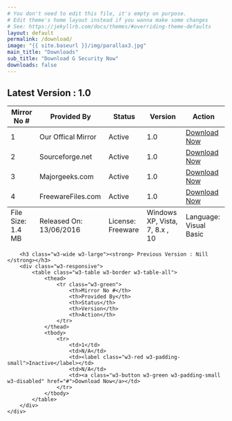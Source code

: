```yaml
---
# You don't need to edit this file, it's empty on purpose.
# Edit theme's home layout instead if you wanna make some changes
# See: https://jekyllrb.com/docs/themes/#overriding-theme-defaults
layout: default
permalink: /download/
image: "{{ site.baseurl }}/img/parallax3.jpg"
main_title: "Downloads"
sub_title: "Download G Security Now"
downloads: false
---
```


<div class="w3-display-container w3-padding-64 w3-gray w3-opacity-min">
	<div class="w3-container">
		<h2 class="w3-wide w3-large"><strong> Latest Version : 1.0 </strong></h2>
		<div class="w3-responsive">
			<table class="w3-table w3-border w3-table-all">
				<thead>
				<tr class="w3-green">
					<th>Mirror No #</th>
					<th>Provided By</th>
					<th>Status</th>
					<th>Version</th>
					<th>Action</th>
				</tr>
				</thead>
				<tbody>
					<tr>
						<td>1</td>
						<td>Our Offical Mirror</td>
						<td><label class="w3-green w3-padding-small">Active</label></td>
						<td>1.0</td>
						<td><a class="w3-button w3-green w3-padding-small" href="{{ site.baseurl }}/downloads/GSecurityv1.0.zip">Download Now</a></td>
					</tr>
					<tr>
						<td>2</td>
						<td>Sourceforge.net</td>
						<td><label class="w3-green w3-padding-small">Active</label></td>
						<td>1.0</td>
						<td><a class="w3-button w3-green w3-padding-small" href="http://www.sourceforge.net/projects/g-security-desktop-locker/files/latest/download">Download Now</a></td>
					</tr>
					<tr>
						<td>3</td>
						<td>Majorgeeks.com</td>
						<td><label class="w3-green w3-padding-small">Active</label></td>
						<td>1.0</td>
						<td><a class="w3-button w3-green w3-padding-small" href="http://www.majorgeeks.com/mg/getmirror/g_security,1.html">Download Now</a></td>
					</tr>
					<tr>
						<td>4</td>
						<td>FreewareFiles.com</td>
						<td><label class="w3-green w3-padding-small">Active</label></td>
						<td>1.0</td>
						<td><a class="w3-button w3-green w3-padding-small" href="http://www.freewarefiles.com/G-Security_program_107883.html">Download Now</a></td>
					</tr>
				</tbody>
				<tfoot>
					<tr class="w3-gray w3-opacity-min">
						<td>File Size: 1.4 MB</td>
						<td>Released On: 13/06/2016</td>
						<td>License: Freeware</td>
						<td>Windows XP, Vista, 7, 8.x , 10</td>
						<td>Language: Visual Basic</td>
					</tr>
				</tfoot>
			</table>
		</div>
		
		<h3 class="w3-wide w3-large"><strong> Previous Version : Nill </strong></h3>
		<div class="w3-responsive">
			<table class="w3-table w3-border w3-table-all">
				<thead>
					<tr class="w3-green">
						<th>Mirror No #</th>
						<th>Provided By</th>
						<th>Status</th>
						<th>Version</th>
						<th>Action</th>
					</tr>
				</thead>
				<tbody>
					<tr>
						<td>1</td>
						<td>N/A</td>
						<td><label class="w3-red w3-padding-small">Inactive</label></td>
						<td>N/A</td>
						<td><a class="w3-button w3-green w3-padding-small w3-disabled" href="#">Download Now</a></td>
					</tr>
				</tbody>
			</table>
		</div>
	</div>
</div>